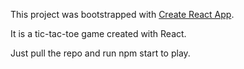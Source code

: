 This project was bootstrapped with [Create React App](https://github.com/facebookincubator/create-react-app).

It is a tic-tac-toe game created with React.

Just pull the repo and run npm start to play.